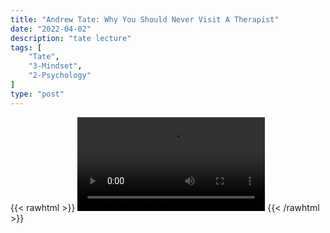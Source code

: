 ```yaml
---
title: "Andrew Tate: Why You Should Never Visit A Therapist"
date: "2022-04-02"
description: "tate lecture"
tags: [
    "Tate",
    "3-Mindset",
    "2-Psychology"
]
type: "post"
---
```

{{< rawhtml >}}
    <video width="auto" height="auto" controls>
        <source src="" type="video/mp4"> 
    </video>
{{< /rawhtml >}}
